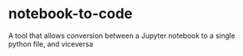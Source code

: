 # notebook-to-code
A tool that allows conversion between a Jupyter notebook to a single python file, and viceversa
